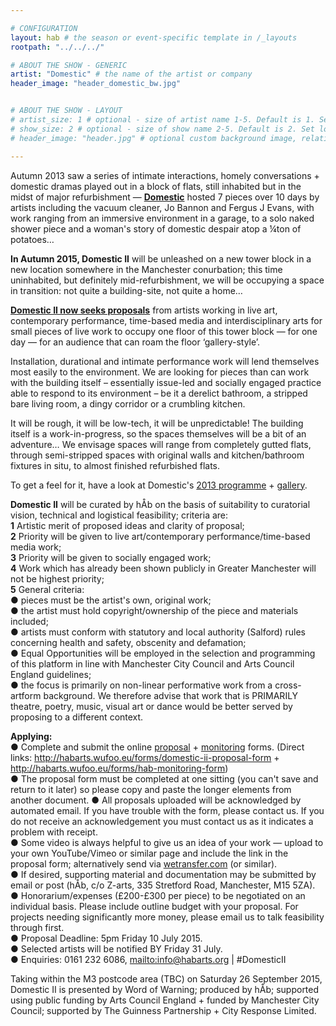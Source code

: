 ```yaml
---

# CONFIGURATION
layout: hab # the season or event-specific template in /_layouts
rootpath: "../../../"

# ABOUT THE SHOW - GENERIC
artist: "Domestic" # the name of the artist or company
header_image: "header_domestic_bw.jpg"   


# ABOUT THE SHOW - LAYOUT
# artist_size: 1 # optional - size of artist name 1-5. Default is 1. Set longer names to lower values
# show_size: 2 # optional - size of show name 2-5. Default is 2. Set longer names to lower values
# header_image: "header.jpg" # optional custom background image, relative to current page

---
```

Autumn 2013 saw a series of intimate interactions, homely conversations + domestic dramas played out in a block of flats, still inhabited but in the midst of major refurbishment — [**Domestic**](/archive/2013-domestic) hosted 7 pieces over 10 days by artists including the vacuum cleaner, Jo Bannon and Fergus J Evans, with work ranging from an immersive environment in a garage, to a solo naked shower piece and a woman's story of domestic despair atop a ¼ton of potatoes…       
        
**In Autumn 2015, Domestic II** will be unleashed on a new tower block in a new location somewhere in the Manchester conurbation; this time uninhabited, but definitely mid-refurbishment, we will be occupying a space in transition: not quite a building-site, not quite a home…   
    
**[Domestic II now seeks proposals](http://habmcr.posthaven.com/domestic-ii-call-for-proposals)** from artists working in live art, contemporary performance, time-based media and interdisciplinary arts for small pieces of live work to occupy one floor of this tower block — for one day — for an audience that can roam the floor ‘gallery-style’.      
        
Installation, durational and intimate performance work will lend themselves most easily to the environment. We are looking for pieces than can work with the building itself – essentially issue-led and socially engaged practice able to respond to its environment – be it a derelict bathroom, a stripped bare living room, a dingy corridor or a crumbling kitchen.

It will be rough, it will be low-tech, it will be unpredictable! The building itself is a work-in-progress, so the spaces themselves will be a bit of an adventure… We envisage spaces will range from completely gutted flats, through semi-stripped spaces with original walls and kitchen/bathroom fixtures in situ, to almost finished refurbished flats.

To get a feel for it, have a look at Domestic's [2013 programme](/archive/2013-domestic) + [gallery](/galleries/2013-domestic).   

**Domestic II** will be curated by hÅb on the basis of suitability to curatorial vision, technical and logistical feasibility; criteria are:      
**1** Artistic merit of proposed ideas and clarity of proposal;     
**2** Priority will be given to live art/contemporary performance/time-based media work;        
**3** Priority will be given to socially engaged work;      
**4** Work which has already been shown publicly in Greater Manchester will not be highest priority;        
**5** General criteria:     
● pieces must be the artist's own, original work;       
● the artist must hold copyright/ownership of the piece and materials included;     
● artists must conform with statutory and local authority (Salford) rules concerning health and safety, obscenity and defamation;     
● Equal Opportunities will be employed in the selection and programming of this platform in line with Manchester City Council and Arts Council England guidelines;        
● the focus is primarily on non-linear performative work from a cross-artform background. We therefore advise that work that is PRIMARILY theatre, poetry, music, visual art or dance would be better served by proposing to a different context.        
        
**Applying:**       
● Complete and submit the online [proposal](http://habarts.wufoo.eu/forms/domestic-ii-proposal-form) + [monitoring](http://habarts.wufoo.eu/forms/hab-monitoring-form) forms. (Direct links: http://habarts.wufoo.eu/forms/domestic-ii-proposal-form + http://habarts.wufoo.eu/forms/hab-monitoring-form)        
● The proposal form must be completed at one sitting (you can't save and return to it later) so please copy and paste the longer elements from another document.
● All proposals uploaded will be acknowledged by automated email. If you have trouble with the form, please contact us. If you do not receive an acknowledgement you must contact us as it indicates a problem with receipt.       
● Some video is always helpful to give us an idea of your work — upload to your own YouTube/Vimeo or similar page and include the link in the proposal form; alternatively send via [wetransfer.com](http://www.wetransfer.com) (or similar).     
● If desired, supporting material and documentation may be submitted by email or post (hÅb, c/o Z-arts, 335 Stretford Road, Manchester, M15 5ZA).       
● Honorarium/expenses (£200-£300 per piece) to be negotiated on an individual basis. Please include outline budget with your proposal. For projects needing significantly more money, please email us to talk feasibility through first.     
● Proposal Deadline: 5pm Friday 10 July 2015.       
● Selected artists will be notified BY Friday 31 July.      
● Enquiries: 0161 232 6086, <mailto:info@habarts.org> | #DomesticII

Taking within the M3 postcode area (TBC) on Saturday 26 September 2015, Domestic II is presented by Word of Warning; produced by hÅb; supported using public funding by Arts Council England + funded by Manchester City Council; supported by The Guinness Partnership + City Response Limited.

